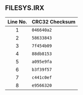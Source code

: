 ## FILESYS.IRX

Line No. | CRC32 Checksum
:-------:| --------------
1        | ``046640a2``
2        | ``58633843``
3        | ``7f454b09``
4        | ``88db8153``
5        | ``a095e9fa``
6        | ``b3f39f57``
7        | ``c441c0ef``
8        | ``e9566320``
